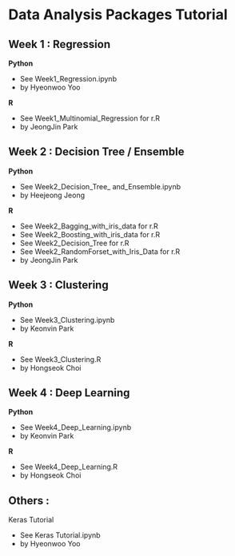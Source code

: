 # Data Analysis Packages Tutorial


## Week 1 : Regression
**Python**
- See Week1_Regression.ipynb
- by Hyeonwoo Yoo

**R**
- See Week1_Multinomial_Regression for r.R
- by JeongJin Park

## Week 2 : Decision Tree / Ensemble
**Python**
- See Week2_Decision_Tree_ and_Ensemble.ipynb
- by Heejeong Jeong

**R**
- See Week2_Bagging_with_iris_data for r.R
- See Week2_Boosting_with_iris_data for r.R
- See Week2_Decision_Tree for r.R
- See Week2_RandomForset_with_Iris_Data for r.R
- by JeongJin Park

## Week 3 : Clustering
**Python**
- See Week3_Clustering.ipynb
- by Keonvin Park

**R**
- See Week3_Clustering.R
- by Hongseok Choi

## Week 4 : Deep Learning
**Python**
- See Week4_Deep_Learning.ipynb
- by Keonvin Park

**R**
- See Week4_Deep_Learning.R
- by Hongseok Choi
 

## Others : 

Keras Tutorial
- See Keras Tutorial.ipynb
- by Hyeonwoo Yoo
